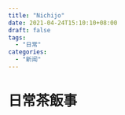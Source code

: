 ```yaml
---
title: "Nichijo"
date: 2021-04-24T15:10:10+08:00
draft: false
tags: 
  - "日常"
categories:
  - "新闻"
---
```


# 日常茶飯事
